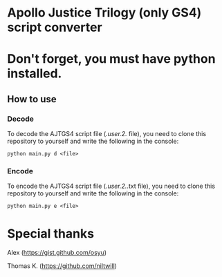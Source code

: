 # Apollo Justice Trilogy (only GS4) script converter

# Don't forget, you must have python installed.

## How to use ##

### Decode
To decode the AJTGS4 script file (*.user.2.* file), you need to clone this repository to yourself and write the following in the console:

```python main.py d <file>```

### Encode
To encode the AJTGS4 script file (*.user.2.*.txt file), you need to clone this repository to yourself and write the following in the console:

```python main.py e <file>```

# Special thanks
Alex (https://gist.github.com/osyu)

Thomas K. (https://github.com/niltwill)
